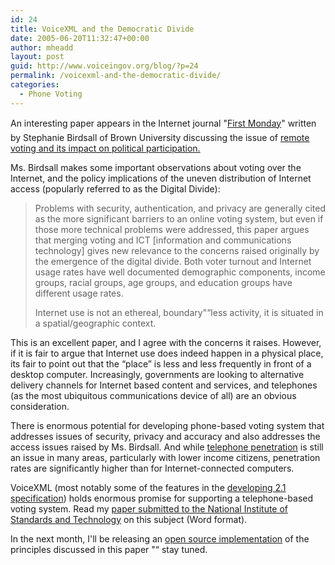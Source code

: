 ```yaml
---
id: 24
title: VoiceXML and the Democratic Divide
date: 2005-06-20T11:32:47+00:00
author: mheadd
layout: post
guid: http://www.voiceingov.org/blog/?p=24
permalink: /voicexml-and-the-democratic-divide/
categories:
  - Phone Voting
---
```

An interesting paper appears in the Internet journal "[First Monday](http://www.firstmonday.org/)" written by Stephanie Birdsall of Brown University discussing the issue of [remote voting and its impact on political participation.](http://www.firstmonday.org/issues/issue10_4/birdsall/index.html)

Ms. Birdsall makes some important observations about voting over the Internet, and the policy implications of the uneven distribution of Internet access (popularly referred to as the Digital Divide):

> Problems with security, authentication, and privacy are generally cited as the more significant barriers to an online voting system, but even if those more technical problems were addressed, this paper argues that merging voting and ICT [information and communications technology] gives new relevance to the concerns raised originally by the emergence of the digital divide. Both voter turnout and Internet usage rates have well documented demographic components, income groups, racial groups, age groups, and education groups have different usage rates.
> 
> Internet use is not an ethereal, boundary"“less activity, it is situated in a spatial/geographic context. 

This is an excellent paper, and I agree with the concerns it raises. However, if it is fair to argue that Internet use does indeed happen in a physical place, its fair to point out that the &#8220;place&#8221; is less and less frequently in front of a desktop computer. Increasingly, governments are looking to alternative delivery channels for Internet based content and services, and telephones (as the most ubiquitous communications device of all) are an obvious consideration.

There is enormous potential for developing phone-based voting system that addresses issues of security, privacy and accuracy and also addresses the access issues raised by Ms. Birdsall. And while [telephone penetration](http://www.fcc.gov/Bureaus/Common_Carrier/Reports/FCC-State_Link/IAD/pntris04.pdf) is still an issue in many areas, particularly with lower income citizens, penetration rates are significantly higher than for Internet-connected computers.

VoiceXML (most notably some of the features in the [developing 2.1 specification](http://www.w3.org/TR/2005/CR-voicexml21-20050613/)) holds enormous promise for supporting a telephone-based voting system. Read my [paper submitted to the National Institute of Standards and Technology](http://vote.nist.gov/ecposstatements/phone_voting_whitepaper.doc) on this subject (Word format).

In the next month, I'll be releasing an [open source implementation](http://sourceforge.net/projects/vdemocracy/) of the principles discussed in this paper "“ stay tuned.